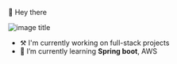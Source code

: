 👋 Hey there

![image title](https://rushter.com/counter.svg)
  - ⚒️ I'm currently working on full-stack projects
  - 🌱 I’m currently learning <b>Spring boot</b>, AWS
